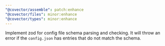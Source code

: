 ```yaml
---
"@covector/assemble": patch:enhance
"@covector/files": minor:enhance
"@covector/types": minor:enhance
---
```


Implement zod for config file schema parsing and checking. It will throw an error if the `config.json` has entries that do not match the schema.
